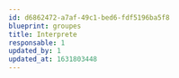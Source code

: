 ```yaml
---
id: d6862472-a7af-49c1-bed6-fdf5196ba5f8
blueprint: groupes
title: Interprete
responsable: 1
updated_by: 1
updated_at: 1631803448
---
```

